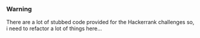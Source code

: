 ### Warning

There are a lot of stubbed code provided for the Hackerrank challenges so, i need to refactor a lot of things here...

